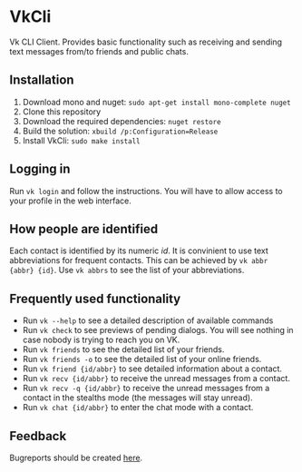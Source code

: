 # VkCli
Vk CLI Client. Provides basic functionality such as receiving and sending text messages from/to friends and public chats.

## Installation
1. Download mono and nuget: `sudo apt-get install mono-complete nuget`
2. Clone this repository
3. Download the required dependencies: `nuget restore`
4. Build the solution: `xbuild /p:Configuration=Release`
5. Install VkCli: `sudo make install`

## Logging in
Run `vk login` and follow the instructions. You will have to allow access to your profile in the web interface.

## How people are identified
Each contact is identified by its numeric _id_.
It is convinient to use text abbreviations for frequent contacts.
This can be achieved by `vk abbr {abbr} {id}`.
Use `vk abbrs` to see the list of your abbreviations.

## Frequently used functionality
* Run `vk --help` to see a detailed description of available commands
* Run `vk check` to see previews of pending dialogs. You will see nothing in case nobody is trying to reach you on VK.
* Run `vk friends` to see the detailed list of your friends.
* Run `vk friends -o` to see the detailed list of your online friends.
* Run `vk friend {id/abbr}` to see detailed information about a contact.
* Run `vk recv {id/abbr}` to receive the unread messages from a contact.
* Run `vk recv -q {id/abbr}` to receive the unread messages from a contact in the stealths mode (the messages will stay unread).
* Run `vk chat {id/abbr}` to enter the chat mode with a contact.

## Feedback
Bugreports should be created [here](https://github.com/caphindsight/VkCli/issues).

